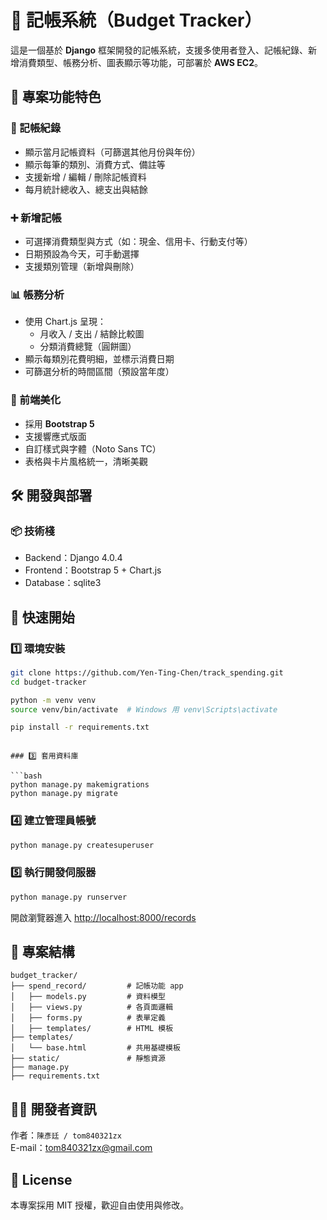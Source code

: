
# 📒 記帳系統（Budget Tracker）

這是一個基於 **Django** 框架開發的記帳系統，支援多使用者登入、記帳紀錄、新增消費類型、帳務分析、圖表顯示等功能，可部署於 **AWS EC2**。
<!-- ，並整合 **第三方登入（Google / Facebook）** -->


## 🔧 專案功能特色

### 🧾 記帳紀錄
- 顯示當月記帳資料（可篩選其他月份與年份）
- 顯示每筆的類別、消費方式、備註等
- 支援新增 / 編輯 / 刪除記帳資料
- 每月統計總收入、總支出與結餘

### ➕ 新增記帳
- 可選擇消費類型與方式（如：現金、信用卡、行動支付等）
- 日期預設為今天，可手動選擇
- 支援類別管理（新增與刪除）

### 📊 帳務分析
- 使用 Chart.js 呈現：
  - 月收入 / 支出 / 結餘比較圖
  - 分類消費總覽（圓餅圖）
- 顯示每類別花費明細，並標示消費日期
- 可篩選分析的時間區間（預設當年度）

<!-- ### 🔐 使用者管理
- 使用 Django Allauth 整合：
  - 本地帳號（Email + 密碼）
  - Facebook / Google 第三方登入
- 每位使用者的帳務資料獨立存放 -->

### 💅 前端美化
- 採用 **Bootstrap 5**
- 支援響應式版面
- 自訂樣式與字體（Noto Sans TC）
- 表格與卡片風格統一，清晰美觀

## 🛠️ 開發與部署

### 📦 技術棧
- Backend：Django 4.0.4
- Frontend：Bootstrap 5 + Chart.js
- Database：sqlite3
<!-- - Auth：Django Allauth（Email / Google / Facebook）
- 部署：支援 AWS EC2 / Nginx / Gunicorn -->

## 🚀 快速開始

### 1️⃣ 環境安裝

```bash
git clone https://github.com/Yen-Ting-Chen/track_spending.git
cd budget-tracker

python -m venv venv
source venv/bin/activate  # Windows 用 venv\Scripts\activate

pip install -r requirements.txt
```

<!-- ### 2️⃣ 建立資料庫設定（MySQL）

請於 `settings.py` 中配置你的 MySQL 連線設定：

```python
DATABASES = {
    'default': {
        'ENGINE': 'django.db.backends.mysql',
        'NAME': 'your_db_name',
        'USER': 'your_db_user',
        'PASSWORD': 'your_password',
        'HOST': 'localhost',
        'PORT': '3306',
    }
} -->
```

### 3️⃣ 套用資料庫

```bash
python manage.py makemigrations
python manage.py migrate
```

### 4️⃣ 建立管理員帳號

```bash
python manage.py createsuperuser
```

### 5️⃣ 執行開發伺服器

```bash
python manage.py runserver
```

開啟瀏覽器進入 [http://localhost:8000/records](http://localhost:8000/records)

<!-- ## 🔑 第三方登入設定（可選）

請至 Google / Facebook 建立應用程式，並在 `.env` 或 `settings.py` 設定以下變數：

```env
SOCIAL_AUTH_GOOGLE_CLIENT_ID=
SOCIAL_AUTH_GOOGLE_SECRET=
SOCIAL_AUTH_FACEBOOK_KEY=
SOCIAL_AUTH_FACEBOOK_SECRET=
``` -->

## 📁 專案結構

```
budget_tracker/
├── spend_record/         # 記帳功能 app
│   ├── models.py         # 資料模型
│   ├── views.py          # 各頁面邏輯
│   ├── forms.py          # 表單定義
│   ├── templates/        # HTML 模板
├── templates/
│   └── base.html         # 共用基礎模板
├── static/               # 靜態資源
├── manage.py
├── requirements.txt
```

## 🧑‍💻 開發者資訊

作者：`陳彥廷 / tom840321zx`  
E-mail：tom840321zx@gmail.com

## 📄 License

本專案採用 MIT 授權，歡迎自由使用與修改。
